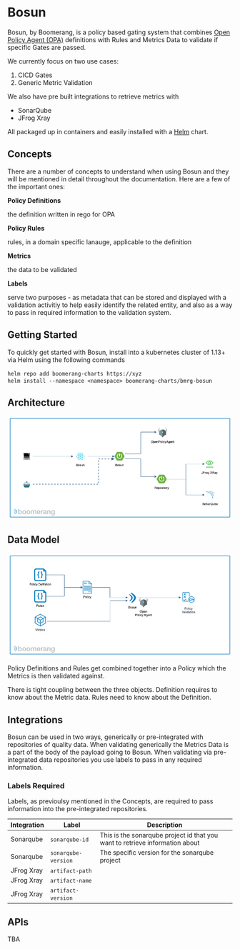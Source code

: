 # Bosun

Bosun, by Boomerang, is a policy based gating system that combines [Open Policy Agent (OPA)](https://openpolicyagent.org/) definitions with Rules and Metrics Data to validate if specific Gates are passed.

We currently focus on two use cases:
1. CICD Gates
2. Generic Metric Validation

We also have pre built integrations to retrieve metrics with
- SonarQube
- JFrog Xray

All packaged up in containers and easily installed with a [Helm](https://helm.sh/) chart.

## Concepts

There are a number of concepts to understand when using Bosun and they will be mentioned in detail throughout the documentation. Here are a few of the important ones:

**Policy Definitions**

the definition written in rego for OPA

**Policy Rules**

rules, in a domain specific lanauge, applicable to the definition

**Metrics**

the data to be validated

**Labels** 

serve two purposes - as metadata that can be stored and displayed with a validation activitiy to help easily identify the related entity, and also as a way to pass in required information to the validation system.

## Getting Started

To quickly get started with Bosun, install into a kubernetes cluster of 1.13+ via Helm using the following commands

```
helm repo add boomerang-charts https://xyz
helm install --namespace <namespace> boomerang-charts/bmrg-bosun
```

## Architecture

![Architecture](../assets/bosun-architecture.png)

## Data Model

![Data](../assets/bosun-data.png)

Policy Definitions and Rules get combined together into a Policy which the Metrics is then validated against.

There is tight coupling between the three objects. Definition requires to know about the Metric data. Rules need to know about the Definition.

## Integrations

Bosun can be used in two ways, generically or pre-integrated with repositories of quality data. When validating generically the Metrics Data is a part of the body of the payload going to Bosun. When validating via pre-integrated data repositories you use labels to pass in any required information.

### Labels Required

Labels, as previoulsy mentioned in the Concepts, are required to pass information into the pre-integrated repositories.


| Integration | Label | Description |
| --- | --- | --- |
| Sonarqube | `sonarqube-id` | This is the sonarqube project id that you want to retrieve information about |
| Sonarqube | `sonarqube-version` | The specific version for the sonarqube project |
| JFrog Xray | `artifact-path` | |
| JFrog Xray | `artifact-name` | |
| JFrog Xray | `artifact-version` | |

## APIs

TBA
